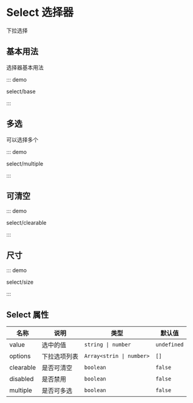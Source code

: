 # Select 选择器

下拉选择

## 基本用法

选择器基本用法

::: demo

select/base

:::

## 多选

可以选择多个

::: demo

select/multiple

:::

## 可清空

::: demo

select/clearable

:::

## 尺寸

::: demo

select/size

:::

## Select 属性

| 名称      | 说明         | 类型                     | 默认值      |
| --------- | ------------ | ------------------------ | ----------- |
| value     | 选中的值     | `string \| number`       | `undefined` |
| options   | 下拉选项列表 | `Array<strin \| number>` | `[]`        |
| clearable | 是否可清空   | `boolean`                | `false`     |
| disabled  | 是否禁用     | `boolean`                | `false`     |
| multiple  | 是否可多选   | `boolean`                | `false`     |


<script setup lang="ts">
import SelectBase from '../examples/select/base.vue'
import SelectClearable from '../examples/select/clearable.vue'
import SelectMultiple from '../examples/select/multiple.vue'
import SelectSize from '../examples/select/size.vue'
</script>
